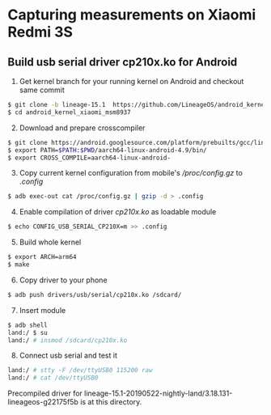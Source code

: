 # Capturing measurements on Xiaomi Redmi 3S
## Build usb serial driver cp210x.ko for Android
1. Get kernel branch for your running kernel on Android and checkout same commit
```sh
$ git clone -b lineage-15.1  https://github.com/LineageOS/android_kernel_xiaomi_msm8937.git --depth 1
$ cd android_kernel_xiaomi_msm8937
```

2. Download and prepare crosscompiler
```sh
$ git clone https://android.googlesource.com/platform/prebuilts/gcc/linux-x86/aarch64/aarch64-linux-android-4.9 --depth 1
$ export PATH=$PATH:$PWD/aarch64-linux-android-4.9/bin/
$ export CROSS_COMPILE=aarch64-linux-android-
```

3. Copy current kernel configuration from mobile's */proc/config.gz* to *.config*
```sh
$ adb exec-out cat /proc/config.gz | gzip -d > .config
```

4. Enable compilation of driver *cp210x.ko* as loadable module
```sh
$ echo CONFIG_USB_SERIAL_CP210X=m >> .config
```

5. Build whole kernel
```sh
$ export ARCH=arm64
$ make
```

6. Copy driver to your phone
```sh
$ adb push drivers/usb/serial/cp210x.ko /sdcard/
```

7. Insert module
```sh
$ adb shell
land:/ $ su
land:/ # insmod /sdcard/cp210x.ko
```

8. Connect usb serial and test it
```sh
land:/ # stty -F /dev/ttyUSB0 115200 raw
land:/ # cat /dev/ttyUSB0
```

Precompiled driver for lineage-15.1-20190522-nightly-land/3.18.131-lineageos-g22175f5b is at this directory.
